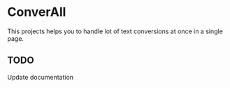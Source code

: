 # ConverAll

This projects helps you to handle lot of text conversions at once in a single page.

## TODO

Update documentation
